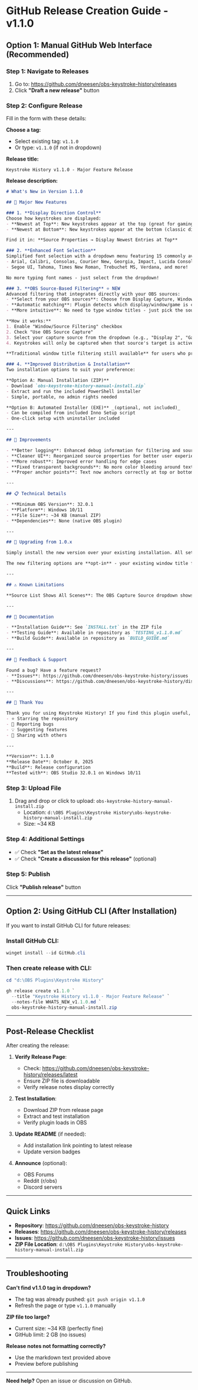 # GitHub Release Creation Guide - v1.1.0

## Option 1: Manual GitHub Web Interface (Recommended)

### Step 1: Navigate to Releases
1. Go to: https://github.com/dneesen/obs-keystroke-history/releases
2. Click **"Draft a new release"** button

### Step 2: Configure Release
Fill in the form with these details:

**Choose a tag:**
- Select existing tag: `v1.1.0`
- Or type: `v1.1.0` (if not in dropdown)

**Release title:**
```
Keystroke History v1.1.0 - Major Feature Release
```

**Release description:**
```markdown
# What's New in Version 1.1.0

## 🎯 Major New Features

### 1. **Display Direction Control**
Choose how keystrokes are displayed:
- **Newest at Top**: New keystrokes appear at the top (great for gaming/streaming)
- **Newest at Bottom**: New keystrokes appear at the bottom (classic display mode)

Find it in: **Source Properties → Display Newest Entries at Top**

### 2. **Enhanced Font Selection**
Simplified font selection with a dropdown menu featuring 15 commonly available fonts:
- Arial, Calibri, Consolas, Courier New, Georgia, Impact, Lucida Console
- Segoe UI, Tahoma, Times New Roman, Trebuchet MS, Verdana, and more!

No more typing font names - just select from the dropdown!

### 3. **OBS Source-Based Filtering** ⭐ NEW
Advanced filtering that integrates directly with your OBS sources:
- **Select from your OBS sources**: Choose from Display Capture, Window Capture, or Game Capture sources
- **Automatic matching**: Plugin detects which display/window/game is currently active
- **More intuitive**: No need to type window titles - just pick the source you're already capturing

**How it works:**
1. Enable "Window/Source Filtering" checkbox
2. Check "Use OBS Source Capture"
3. Select your capture source from the dropdown (e.g., "Display 2", "Game Capture", "Chrome Window")
4. Keystrokes will only be captured when that source's target is active

**Traditional window title filtering still available** for users who prefer it.

### 4. **Improved Distribution & Installation**
Two installation options to suit your preference:

**Option A: Manual Installation (ZIP)**
- Download `obs-keystroke-history-manual-install.zip`
- Extract and run the included PowerShell installer
- Simple, portable, no admin rights needed

**Option B: Automated Installer (EXE)** _(optional, not included)_
- Can be compiled from included Inno Setup script
- One-click setup with uninstaller included

---

## 🔧 Improvements

- **Better logging**: Enhanced debug information for filtering and source detection
- **Cleaner UI**: Reorganized source properties for better user experience
- **More robust**: Improved error handling for edge cases
- **Fixed transparent backgrounds**: No more color bleeding around text edges
- **Proper anchor points**: Text now anchors correctly at top or bottom

---

## 📋 Technical Details

- **Minimum OBS Version**: 32.0.1
- **Platform**: Windows 10/11
- **File Size**: ~34 KB (manual ZIP)
- **Dependencies**: None (native OBS plugin)

---

## 🔄 Upgrading from 1.0.x

Simply install the new version over your existing installation. All settings will be preserved.

The new filtering options are **opt-in** - your existing window title filter (if configured) will continue to work exactly as before.

---

## ⚠️ Known Limitations

**Source List Shows All Scenes**: The OBS Capture Source dropdown shows sources from ALL scenes, not just the current scene. This is due to OBS API limitations - the Frontend API required for scene detection isn't available to plugins. Simply ignore sources from other scenes or delete unused sources from your project.

---

## 📖 Documentation

- **Installation Guide**: See `INSTALL.txt` in the ZIP file
- **Testing Guide**: Available in repository as `TESTING_v1.1.0.md`
- **Build Guide**: Available in repository as `BUILD_GUIDE.md`

---

## 🐛 Feedback & Support

Found a bug? Have a feature request?
- **Issues**: https://github.com/dneesen/obs-keystroke-history/issues
- **Discussions**: https://github.com/dneesen/obs-keystroke-history/discussions

---

## 🙏 Thank You

Thank you for using Keystroke History! If you find this plugin useful, please consider:
- ⭐ Starring the repository
- 🐛 Reporting bugs
- 💡 Suggesting features
- 📢 Sharing with others

---

**Version**: 1.1.0  
**Release Date**: October 8, 2025  
**Build**: Release configuration  
**Tested with**: OBS Studio 32.0.1 on Windows 10/11
```

### Step 3: Upload File
1. Drag and drop or click to upload: `obs-keystroke-history-manual-install.zip`
   - Location: `d:\OBS Plugins\Keystroke History\obs-keystroke-history-manual-install.zip`
   - Size: ~34 KB

### Step 4: Additional Settings
- ✅ Check **"Set as the latest release"**
- ✅ Check **"Create a discussion for this release"** (optional)

### Step 5: Publish
Click **"Publish release"** button

---

## Option 2: Using GitHub CLI (After Installation)

If you want to install GitHub CLI for future releases:

### Install GitHub CLI:
```powershell
winget install --id GitHub.cli
```

### Then create release with CLI:
```powershell
cd "d:\OBS Plugins\Keystroke History"

gh release create v1.1.0 `
  --title "Keystroke History v1.1.0 - Major Feature Release" `
  --notes-file WHATS_NEW_v1.1.0.md `
  obs-keystroke-history-manual-install.zip
```

---

## Post-Release Checklist

After creating the release:

1. **Verify Release Page**:
   - Check: https://github.com/dneesen/obs-keystroke-history/releases/latest
   - Ensure ZIP file is downloadable
   - Verify release notes display correctly

2. **Test Installation**:
   - Download ZIP from release page
   - Extract and test installation
   - Verify plugin loads in OBS

3. **Update README** (if needed):
   - Add installation link pointing to latest release
   - Update version badges

4. **Announce** (optional):
   - OBS Forums
   - Reddit (r/obs)
   - Discord servers

---

## Quick Links

- **Repository**: https://github.com/dneesen/obs-keystroke-history
- **Releases**: https://github.com/dneesen/obs-keystroke-history/releases
- **Issues**: https://github.com/dneesen/obs-keystroke-history/issues
- **ZIP File Location**: `d:\OBS Plugins\Keystroke History\obs-keystroke-history-manual-install.zip`

---

## Troubleshooting

**Can't find v1.1.0 tag in dropdown?**
- The tag was already pushed: `git push origin v1.1.0`
- Refresh the page or type `v1.1.0` manually

**ZIP file too large?**
- Current size: ~34 KB (perfectly fine)
- GitHub limit: 2 GB (no issues)

**Release notes not formatting correctly?**
- Use the markdown text provided above
- Preview before publishing

---

**Need help?** Open an issue or discussion on GitHub.
